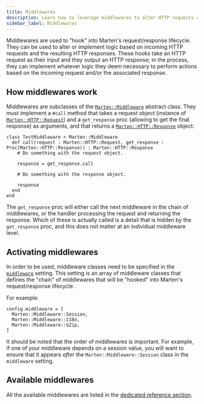 ```yaml
---
title: Middlewares
description: Learn how to leverage middlewares to alter HTTP requests and responses.
sidebar_label: Middlewares
---
```



Middlewares are used to "hook" into Marten's request/response lifecycle. They can be used to alter or implement logic based on incoming HTTP requests and the resulting HTTP responses. These hooks take an HTTP request as their input and they output an HTTP response; in the process, they can implement whatever logic they deem necessary to perform actions based on the incoming request and/or the associated response.

## How middlewares work

Middlewares are subclasses of the [`Marten::Middleware`](pathname:///api/0.1/Marten/Middleware.html) abstract class. They must implement a `#call` method that takes a request object (instance of [`Marten::HTTP::Request`](pathname:///api/0.1/Marten/HTTP/Request.html)) and a `get_response` proc (allowing to get the final response) as arguments, and that returns a [`Marten::HTTP::Response`](pathname:///api/0.1/Marten/HTTP/Response.html) object:

```crystal
class TestMiddleware < Marten::Middleware
  def call(request : Marten::HTTP::Request, get_response : Proc(Marten::HTTP::Response)) : Marten::HTTP::Response
    # Do something with the request object.

    response = get_response.call

    # Do something with the response object.

    response
  end
end
```

The `get_response` proc will either call the next middleware in the chain of middlewares, or the handler processing the request and returning the response. Which of these is actually called is a detail that is hidden by the `get_response` proc, and this does not matter at an individual middleware level.

## Activating middlewares

In order to be used, middleware classes need to be specified in the [`middleware`](../development/reference/settings#middleware) setting. This setting is an array of middleware classes that defines the "chain" of middlewares that will be "hooked" into Marten's request/response lifecycle.

For example:

```crystal
config.middleware = [
  Marten::Middleware::Session,
  Marten::Middleware::I18n,
  Marten::Middleware::GZip,
]
```

It should be noted that the order of middlewares is important. For example, if one of your middleware depends on a session value, you will want to ensure that it appears _after_ the `Marten::Middleware::Session` class in the `middleware` setting.

## Available middlewares

All the available middlewares are listed in the [dedicated reference section](./reference/middlewares).
